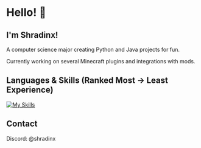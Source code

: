 # Hello! 👋

## I'm Shradinx!

A computer science major creating Python and Java projects for fun.

Currently working on several Minecraft plugins and integrations with mods.

## Languages & Skills (Ranked Most -> Least Experience)

[![My Skills](https://skillicons.dev/icons?i=py,java,cs,mysql,unity,html,css,git,arduino,raspberrypi,gradle,js,kotlin,maven,opencv)](https://skillicons.dev)

## Contact
Discord: @shradinx
